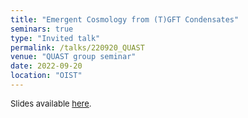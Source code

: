 ```yaml
---
title: "Emergent Cosmology from (T)GFT Condensates"
seminars: true
type: "Invited talk"
permalink: /talks/220920_QUAST
venue: "QUAST group seminar"
date: 2022-09-20
location: "OIST"
---
```


<span style="font-size: small">Slides available [here](http://marchetti-luca.github.io/files/220920_OIST_slides.pdf).</span>
